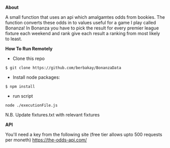 **About**

A small function that uses an api which amalgamtes odds from bookies. The function converts these odds in to values useful for a game I play called Bonanza! 
In Bonanza you have to pick the result for every premier league fixture each weekend and rank give each result a ranking from most likely to least.

**How To Run Remotely**

* Clone this repo

```
$ git clone https://github.com/berbakay/BonanzaData
```

* Install node packages:

```
$ npm install
```

* run script 

```
node ./executionFile.js
```
N.B. Update fixtures.txt with relevant fixtures

**API**

You'll need a key from the following site (free tier allows upto 500 requests per moneth)
https://the-odds-api.com/